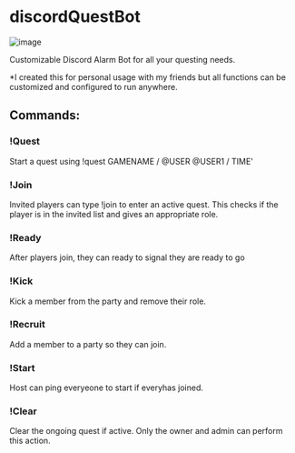 # discordQuestBot

![image](https://user-images.githubusercontent.com/8741265/128458635-122c725f-a980-48be-bc2e-0169f825afb5.png)

Customizable Discord Alarm Bot for all your questing needs.

*I created this for personal usage with my friends but all functions can be customized and configured to run anywhere.

## Commands:

### !Quest
Start a quest using !quest GAMENAME / @USER @USER1 / TIME'

### !Join
Invited players can type !join to enter an active quest. This checks if the player is in the invited list and gives an appropriate role.

### !Ready
After players join, they can ready to signal they are ready to go

### !Kick
Kick a member from the party and remove their role.

### !Recruit
Add a member to a party so they can join.

### !Start
Host can ping everyeone to start if everyhas joined.

### !Clear
Clear the ongoing quest if active. Only the owner and admin can perform this action.

